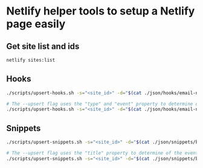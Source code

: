 # Netlify helper tools to setup a Netlify page easily

## Get site list and ids

```bash
netlify sites:list
```

## Hooks

```bash
./scripts/upsert-hooks.sh -s="<site_id>" -d="$(cat ./json/hooks/email-notifications.json)" --dry-run

# The --upsert flag uses the "type" and "event" property to determine of the event exists already and update it if needed
./scripts/upsert-hooks.sh -s="<site_id>" -d="$(cat ./json/hooks/email-notifications.json)" --upsert
```

## Snippets

```bash
./scripts/upsert-snippets.sh -s="<site_id>" -d="$(cat ./json/snippets/browserupgrade.json)" --dry-run

# The --upsert flag uses the "title" property to determine of the event exists already and update it if needed
./scripts/upsert-snippets.sh -s="<site_id>" -d="$(cat ./json/snippets/browserupgrade.json)" --upsert
```